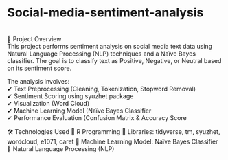 # Social-media-sentiment-analysis
<br>
📌 Project Overview
<br>
This project performs sentiment analysis on social media text data using Natural Language Processing (NLP) techniques and a Naïve Bayes  classifier. The goal is to classify text as Positive, Negative, or Neutral based on its sentiment score.
<br>

The analysis involves:
<br>
✔ Text Preprocessing (Cleaning, Tokenization, Stopword Removal)
<br>
✔ Sentiment Scoring using syuzhet package
<br>
✔ Visualization (Word Cloud)
<br>
✔ Machine Learning Model (Naïve Bayes Classifier
<br>
✔ Performance Evaluation (Confusion Matrix & Accuracy Score
<br>

🛠 Technologies Used
🔹 R Programming
🔹 Libraries: tidyverse, tm, syuzhet, wordcloud, e1071, caret
🔹 Machine Learning Model: Naïve Bayes Classifier
🔹 Natural Language Processing (NLP)
